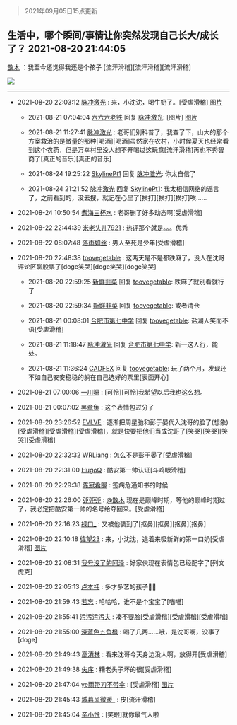 > 2021年09月05日15点更新
<link rel="stylesheet" href="https://cdn.jsdelivr.net/gh/taotie6/sampleJSON@main/css/photo_show.css">


 ## 生活中，哪个瞬间/事情让你突然发现自己长大/成长了？ 2021-08-20 21:44:05

 [㪚木](https://www.coolapk.com/feed/29385993?shareKey=NDBjMmM2Mjk1NTQ5NjEzMTc4M2M~) ：我至今还觉得我还是个孩子
[流汗滑稽][流汗滑稽][流汗滑稽] 

<div class="album">
<img class="img-item" src="http://image.coolapk.com/feed/2021/0820/21/1081091_0f1835be_7044_8767@1140x746.jpeg" />
</div>

 ------- 

- 2021-08-20 22:03:12 [脉冲激光](uid=1825566) : 来，小沈沈，喝牛奶了。[受虐滑稽] [图片](http://image.coolapk.com/feed/2021/0820/22/1825566_8191_1575@652x905.jpg)

    - 2021-08-21 07:04:04 [六六六老铁](uid=1165265) 回复 [脉冲激光](uid=1825566): [图片] [图片](http://image.coolapk.com/feed/2021/0821/07/1165265_4261ced4_0642_864@1080x2160.jpeg)

    - 2021-08-21 11:27:41 [脉冲激光](uid=1825566) : 老哥们别科普了，我查了下，山大的那个方案救治的是微量的那种[喝酒][喝酒]虽然家在农村，小时候夏天也经常看到这个农药，但是万幸村里没人想不开喝过这玩意[流汗滑稽]再也不秀智商了[真正的音乐][真正的音乐] 

    - 2021-08-24 19:25:22 [SkylinePt1](uid=1237396) 回复 [脉冲激光](uid=1825566): 你太自信了 

    - 2021-08-24 21:21:52 [脉冲激光](uid=1825566) 回复 [SkylinePt1](uid=1237396): 我太相信网络的谣言了，之前看到的，没去搜，就记在心里了[挨打][挨打][挨打]唉…… 

- 2021-08-24 10:50:54 [煮海三杯水](uid=695018) : 老哥删了好多动态啊[受虐滑稽] 

- 2021-08-22 22:44:39 [米老头儿7921](uid=3247034) : 热评那个就是。。。优秀 

- 2021-08-22 08:07:48 [落雨如丝](uid=171765) : 男人至死是少年[受虐滑稽] 

- 2021-08-20 22:48:38 [toovegetable](uid=2180995) : 这两天是不是都跌麻了，没人在沈哥评论区聊股票了[doge笑哭][doge笑哭][doge笑哭] 

    - 2021-08-20 22:59:25 [新鲜韭菜](uid=1735035) 回复 [toovegetable](uid=2180995): 跌麻了就别看就行了 

    - 2021-08-20 22:59:34 [新鲜韭菜](uid=1735035) 回复 [toovegetable](uid=2180995): 或者清仓 

    - 2021-08-21 00:08:01 [合肥市第七中学](uid=3597151) 回复 [toovegetable](uid=2180995): 盐湖人笑而不语[受虐滑稽] 

    - 2021-08-21 11:18:47 [脉冲激光](uid=1825566) 回复 [合肥市第七中学](uid=3597151): 新一这人行，能处。 

    - 2021-08-21 11:36:24 [CADFEX](uid=2344116) 回复 [toovegetable](uid=2180995): 玩了两个月，发现还不如自己安安稳稳的躺在自己选好的票里[表面开心] 

- 2021-08-21 07:00:06 [一川嗯](uid=1255162) : [可怜][可怜]我希望以后我也这么想。 

- 2021-08-21 00:07:02 [黑章鱼](uid=1544882) : 这个表情包过分了 

- 2021-08-20 23:26:52 [EVLVE](uid=624501) : 逐渐把周星驰和彭于晏代入沈哥的脸了(想象)[受虐滑稽][受虐滑稽][受虐滑稽]，就是快要把他们当成沈哥了[笑哭][笑哭][笑哭][受虐滑稽] 

- 2021-08-20 22:32:32 [WRLiang](uid=533595) : 怎么不是彭于晏了[受虐滑稽] 

- 2021-08-20 22:31:00 [HugoQ](uid=784557) : 酷安第一帅认证[斗鸡眼滑稽] 

- 2021-08-20 22:29:38 [陈冠希喔](uid=992843) : 签病危通知书的时候 

- 2021-08-20 22:26:00 [戼戼戼](uid=4044548) : <a class="feed-link-uname" href="/u/㪚木">@㪚木</a> 现在是巅峰时期，等他的巅峰时期过了，我必定把酷安第一帅的名号给夺回来。[受虐滑稽] 

- 2021-08-20 22:16:23 [禄口_](uid=1005884) : 又被他装到了[抠鼻][抠鼻][抠鼻][抠鼻] 

- 2021-08-20 22:10:18 [徫望23](uid=3046277) : 来，小沈沈，追着来吸新鲜的第一口奶[受虐滑稽] [图片](http://image.coolapk.com/feed/2021/0820/22/3046277_aa661b64_8616_0688@1080x2340.jpeg)

- 2021-08-20 22:08:31 [我号没了的阿泽](uid=4512267) : 好家伙现在表情包已经配字了[列文虎克] 

- 2021-08-20 22:05:13 [卢本祎](uid=2851774) : 多才多艺的孩子👶🏻 

- 2021-08-20 21:59:43 [若忘](uid=459610) : 哈哈哈，谁不是个宝宝了[喵喵] 

- 2021-08-20 21:55:41 [污污污污夫](uid=2255915) : 凑不要脸[受虐滑稽][受虐滑稽][受虐滑稽] 

- 2021-08-20 21:55:00 [深蓝色五角枫](uid=1803264) : 喝了几两……哦，是沈哥啊，没事了[doge] 

- 2021-08-20 21:49:43 [高清林](uid=8114305) : 看来沈哥今天身边没人啊，放得开[受虐滑稽] 

- 2021-08-20 21:49:38 [失序](uid=1009107) : 糟老头子坏的很[受虐滑稽] 

- 2021-08-20 21:47:04 [ye雨带刀不带伞](uid=1719173) : [受虐滑稽] [图片](http://image.coolapk.com/feed/2021/0820/21/1719173_e039029f_7222_8634@2337x2334.jpeg)

- 2021-08-20 21:45:43 [城暮风微暖_](uid=4146611) : 皮[流汗滑稽] 

- 2021-08-20 21:45:04 [辛小悦](uid=2870670) : [笑眼]就你最气人啦 

